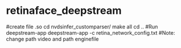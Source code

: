 # retinaface_deepstream
#create file  .so
cd nvdsinfer_customparser/
make all
cd ..
#Run deepstream-app
deepstream-app -c retina_network_config.txt
#Note: change path video and path enginefile
